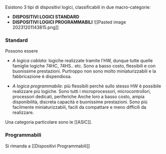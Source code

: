 Esistono 3 tipi di dispositivi logici, classificabili in due macro-categorie:
- **DISPOSITIVI LOGICI STANDARD**
- **DISPOSITIVI LOGICI PROGRAMMABILI**
![[Pasted image 20231201143815.png]]

### Standard
Possono essere
- *A logica cablata*: logiche realizzate tramite l'HW, dunque tutte quelle famiglie logiche 74HC, 74HS.. etc.
	Sono a basso costo, flessibili e con buonissime prestazioni.
	Purtroppo non sono molto miniaturizzabili e la fabbricazione è dispendiosa.

- *A logica programmabile*: più flessibili perchè sullo stesso HW è possibile realizzare più logiche. 
  Sono tutti i microprocessori, microcontrollori, processori dedicati, periferiche
  Anche loro a basso costo, ampia disponibilità, discreta capacità e buonissime prestazioni.
  Sono più facilmente miniaturizzabili, facili da compattare e meno difficili da realizzare.

Una categoria particolare sono le [[ASIC]].
### Programmabili
Si rimanda a [[Dispositivi Programmabili]]


